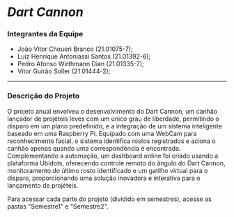 # *Dart Cannon*

### **Integrantes da Equipe**

- João Vitor Choueri Branco (21.01075-7);
- Luiz Henrique Antoniassi Santos (21.01392-6);
- Pedro Afonso Wirthmann Dian (21.01335-7);
- Vitor Guirão Soller (21.01444-2);

---

### **Descrição do Projeto**

O projeto anual envolveu o desenvolvimento do Dart Cannon, um canhão lançador de projéteis leves com um único grau de liberdade, permitindo o disparo em um plano predefinido, e a integração de um sistema inteligente baseado em uma Raspberry Pi. Equipado com uma WebCam para reconhecimento facial, o sistema identifica rostos registrados e aciona o canhão apenas quando uma correspondência é encontrada. Complementando a automação, um dashboard online foi criado usando a plataforma Ubidots, oferecendo controle remoto do ângulo do Dart Cannon, monitoramento do último rosto identificado e um gatilho virtual para o disparo, proporcionando uma solução inovadora e interativa para o lançamento de projéteis.

Para acessar cada parte do projeto (dividido em semestres), acesse as pastas "Semestre1" e "Semestre2".